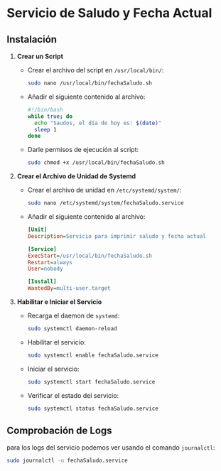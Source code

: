 # Servicio de Saludo y Fecha Actual

## Instalación

1. **Crear un Script**

   - Crear el archivo del script en `/usr/local/bin/`:

     ```bash
     sudo nano /usr/local/bin/fechaSaludo.sh
     ```

   - Añadir el siguiente contenido al archivo:

     ```bash
     #!/bin/bash
     while true; do
       echo "Saudos, el día de hoy es: $(date)"
       sleep 1
     done
     ```

   - Darle permisos de ejecución al script:

     ```bash
     sudo chmod +x /usr/local/bin/fechaSaludo.sh
     ```

2. **Crear el Archivo de Unidad de Systemd**

   - Crear el archivo de unidad en `/etc/systemd/system/`:

     ```bash
     sudo nano /etc/systemd/system/fechaSaludo.service
     ```

   - Añadir el siguiente contenido al archivo:

     ```ini
     [Unit]
     Description=Servicio para imprimir saludo y fecha actual

     [Service]
     ExecStart=/usr/local/bin/fechaSaludo.sh
     Restart=always
     User=nobody

     [Install]
     WantedBy=multi-user.target
     ```

3. **Habilitar e Iniciar el Servicio**

   - Recarga el daemon de `systemd`:

     ```bash
     sudo systemctl daemon-reload
     ```

   - Habilitar el servicio:

     ```bash
     sudo systemctl enable fechaSaludo.service
     ```

   - Iniciar el servicio:

     ```bash
     sudo systemctl start fechaSaludo.service
     ```

   - Verificar el estado del servicio:

     ```bash
     sudo systemctl status fechaSaludo.service
     ```

## Comprobación de Logs

para los logs del servicio podemos ver usando el comando `journalctl`:

```bash
sudo journalctl -u fechaSaludo.service
